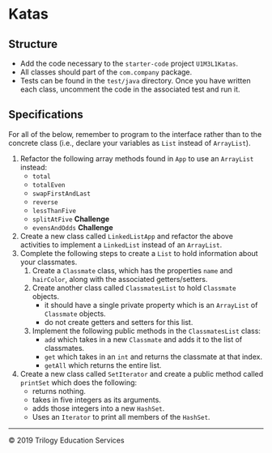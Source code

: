 # Katas

## Structure

- Add the code necessary to the `starter-code` project `U1M3L1Katas`.
- All classes should part of the `com.company` package.
- Tests can be found in the `test/java` directory. Once you have written each class, uncomment the code in the associated test and run it.

## Specifications

For all of the below, remember to program to the interface rather than to the concrete class (i.e., declare your variables as `List` instead of `ArrayList`).

1. Refactor the following array methods found in `App` to use an `ArrayList` instead: 
    - `total`
    - `totalEven`
    - `swapFirstAndLast`
    - `reverse`
    - `lessThanFive`
    - `splitAtFive` **Challenge**
    - `evensAndOdds` **Challenge**
1. Create a new class called `LinkedListApp` and refactor the above activities to implement a `LinkedList` instead of an `ArrayList`.
1. Complete the following steps to create a `List` to hold information about your classmates.
    1. Create a `Classmate` class, which has the properties `name` and `hairColor`, along with the associated getters/setters.
    1. Create another class called `ClassmatesList` to hold `Classmate` objects.
    	- it should have a single private property which is an `ArrayList` of `Classmate` objects.
    	- do not create getters and setters for this list.
   	1. Implement the following public methods in the `ClassmatesList` class:
   		- `add` which takes in a new `Classmate` and adds it to the list of classmates.
   		- `get` which takes in an `int` and returns the classmate at that index.
   		- `getAll` which returns the entire list.
1. Create a new class called `SetIterator` and create a public method called `printSet` which does the following:
	- returns nothing.
	- takes in five integers as its arguments.
	- adds those integers into a new `HashSet`.
	- Uses an `Iterator` to print all members of the `HashSet`.

---
© 2019 Trilogy Education Services
 